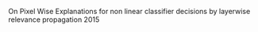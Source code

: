 On Pixel Wise Explanations for non linear classifier decisions by layerwise relevance propagation 2015
